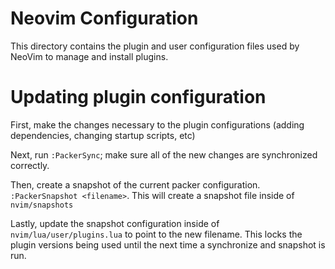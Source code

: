 # Neovim Configuration

This directory contains the plugin and user configuration files used by NeoVim to manage and install plugins.

# Updating plugin configuration

First, make the changes necessary to the plugin configurations (adding dependencies, changing startup scripts, etc)

Next, run `:PackerSync`; make sure all of the new changes are synchronized correctly.

Then, create a snapshot of the current packer configuration. `:PackerSnapshot <filename>`. This will create a snapshot file inside of `nvim/snapshots`

Lastly, update the snapshot configuration inside of `nvim/lua/user/plugins.lua` to point to the new filename. This locks the plugin versions being used until the next time a synchronize and snapshot is run.
